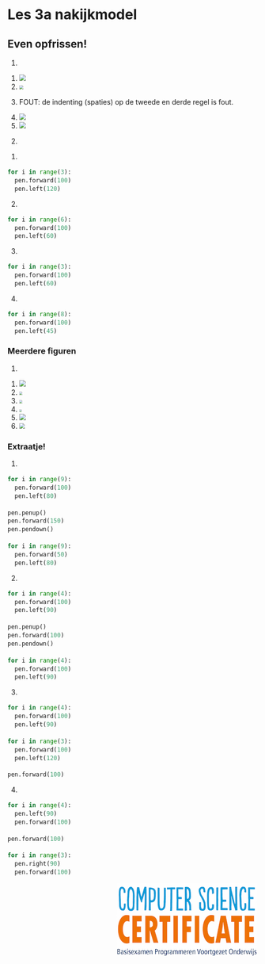 # Les 3a nakijkmodel

## Even opfrissen!

1) 

1. <img src="../../img/image-20190415165611900.png" style="zoom:80%">

2. <img src="../../img/image-20190415165852940.png" style="zoom:50%">
3. FOUT: de indenting (spaties) op de tweede en derde regel is fout.
4. <img src="/Users/lisa/Library/Application Support/typora-user-images/image-20190415170006194.png" style="zoom:80%">
5. <img src="/Users/lisa/Library/Application Support/typora-user-images/image-20190415170006194.png" style="zoom:80%">

 <div style="page-break-after: always;"></div>

2)

1. 
```python
for i in range(3):
  pen.forward(100)
  pen.left(120)
```

2. 

```python
for i in range(6):
  pen.forward(100)
  pen.left(60)
```

3. 

```python
for i in range(3):
  pen.forward(100)
  pen.left(60)
```

4. 

```python
for i in range(8):
  pen.forward(100)
  pen.left(45)
```

 <div style="page-break-after: always;"></div>

### Meerdere figuren

1) 

1. <img src="../../img/image-20190415170548304.png" style="zoom:80%">
2. <img src="../../img/image-20190415171210673.png" style="zoom:40%">
3. <img src="../../img/image-20190415171156881.png" style="zoom:40%">
4. <img src="../../img/image-20190415171117482.png"  style="zoom:30%">
5. <img src="../../img/image-20190415171030510.png"  style="zoom:80%">
6. <img src="../../img/image-20190415171304634.png"   style="zoom:70%">



### Extraatje!

1. 

```python
for i in range(9):
  pen.forward(100)
  pen.left(80)

pen.penup()
pen.forward(150)
pen.pendown()

for i in range(9):
  pen.forward(50)
  pen.left(80)
```

2. 

```python
for i in range(4):
  pen.forward(100)
  pen.left(90)

pen.penup()
pen.forward(100)
pen.pendown()

for i in range(4):
  pen.forward(100)
  pen.left(90)
```

 <div style="page-break-after: always;"></div>

3. 

```python
for i in range(4):
  pen.forward(100)
  pen.left(90)

for i in range(3):
  pen.forward(100)
  pen.left(120)

pen.forward(100)
```

4. 


```python
for i in range(4):
  pen.left(90)
  pen.forward(100)

pen.forward(100)

for i in range(3):
  pen.right(90)
  pen.forward(100)
```


<img src="../../img/logoCSCert_10cm.jpg" align="right">
